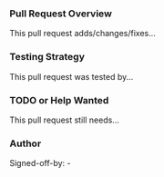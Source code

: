 ### Pull Request Overview

This pull request adds/changes/fixes...

### Testing Strategy

This pull request was tested by...

### TODO or Help Wanted

This pull request still needs...

### Author

Signed-off-by: <name> - <email>
